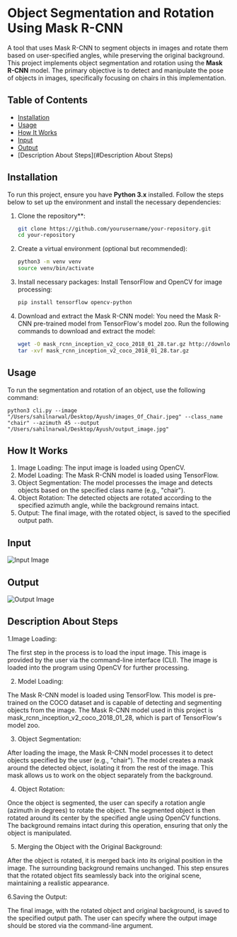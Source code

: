 
# Object Segmentation and Rotation Using Mask R-CNN

A tool that uses Mask R-CNN to segment objects in images and rotate them based on user-specified angles, while preserving the original background. This project implements object segmentation and rotation using the **Mask R-CNN** model. The primary objective is to detect and manipulate the pose of objects in images, specifically focusing on chairs in this implementation.

## Table of Contents
- [Installation](#installation)
- [Usage](#usage)
- [How It Works](#how-it-works)
- [Input](#Input)
- [Output](#Output)
- [Description About Steps](#Description About Steps)

## Installation

To run this project, ensure you have **Python 3.x** installed. Follow the steps below to set up the environment and install the necessary dependencies:

1. Clone the repository**:
   ```bash
   git clone https://github.com/yourusername/your-repository.git
   cd your-repository

2. Create a virtual environment (optional but recommended):
   ```bash
   python3 -m venv venv
   source venv/bin/activate
3. Install necessary packages: Install TensorFlow and OpenCV for image processing:
   ```bash
   pip install tensorflow opencv-python
4. Download and extract the Mask R-CNN model: You need the Mask R-CNN pre-trained model from TensorFlow's model zoo. Run the following commands to download and extract the model:
   ```bash
   wget -O mask_rcnn_inception_v2_coco_2018_01_28.tar.gz http://download.tensorflow.org/models/mask_rcnn_inception_v2_coco_2018_01_28.tar.gz
   tar -xvf mask_rcnn_inception_v2_coco_2018_01_28.tar.gz
   
## Usage

To run the segmentation and rotation of an object, use the following command:

```python3 cli.py --image "/Users/sahilnarwal/Desktop/Ayush/images_Of_Chair.jpeg" --class_name "chair" --azimuth 45 --output "/Users/sahilnarwal/Desktop/Ayush/output_image.jpg"```

## How It Works

1. Image Loading: The input image is loaded using OpenCV.
2. Model Loading: The Mask R-CNN model is loaded using TensorFlow.
3. Object Segmentation: The model processes the image and detects objects based on the specified class name (e.g., "chair").
4. Object Rotation: The detected objects are rotated according to the specified azimuth angle, while the background remains intact.
5. Output: The final image, with the rotated object, is saved to the specified output path.

## Input

![Input Image](https://github.com/Ayush-chanchal/Object-Segmentation-and-Rotation-Using-Mask-R-CNN/blob/main/images_Of_Chair.jpeg "Input")

## Output

![Output Image](https://github.com/Ayush-chanchal/Object-Segmentation-and-Rotation-Using-Mask-R-CNN/blob/main/image.png "Output")

## Description About Steps

1.Image Loading:

The first step in the process is to load the input image. This image is provided by the user via the command-line interface (CLI).
The image is loaded into the program using OpenCV for further processing.

2. Model Loading:

The Mask R-CNN model is loaded using TensorFlow. This model is pre-trained on the COCO dataset and is capable of detecting and segmenting objects from the image.
The Mask R-CNN model used in this project is mask_rcnn_inception_v2_coco_2018_01_28, which is part of TensorFlow's model zoo.

3. Object Segmentation:

After loading the image, the Mask R-CNN model processes it to detect objects specified by the user (e.g., "chair").
The model creates a mask around the detected object, isolating it from the rest of the image. This mask allows us to work on the object separately from the background.

4. Object Rotation:

Once the object is segmented, the user can specify a rotation angle (azimuth in degrees) to rotate the object.
The segmented object is then rotated around its center by the specified angle using OpenCV functions. The background remains intact during this operation, ensuring that only the object is manipulated.

5. Merging the Object with the Original Background:

After the object is rotated, it is merged back into its original position in the image. The surrounding background remains unchanged.
This step ensures that the rotated object fits seamlessly back into the original scene, maintaining a realistic appearance.

6.Saving the Output:

The final image, with the rotated object and original background, is saved to the specified output path.
The user can specify where the output image should be stored via the command-line argument.


